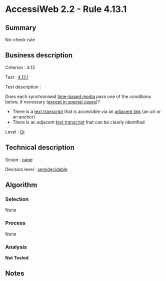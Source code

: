 # AccessiWeb 2.2 - Rule 4.13.1

## Summary

No-check rule

## Business description

Criterion : 4.13

Test : [4.13.1](http://www.accessiweb.org/index.php/accessiweb-22-english-version.html#test-4-13-1)

Test description :

Does each synchronised [time-based
media](http://www.accessiweb.org/index.php/glossary-76.html#mMediaTemp)
pass one of the conditions below, if necessary ([except in special cases](http://www.accessiweb.org/index.php/glossary-76.html#cpCrit4- "Special cases for criterion 4.13"))? 

-   There is a [text
    transcript](http://www.accessiweb.org/index.php/glossary-76.html#mTranscriptTextuel)
    that is accessible via an [adjacent
    link](http://www.accessiweb.org/index.php/glossary-76.html#mLienAdj)
    (an url or an anchor)
-   There is an adjacent [text
    transcript](http://www.accessiweb.org/index.php/glossary-76.html#mTranscriptTextuel)
    that can be clearly identified

Level : [Or](/en/category/rules-design/accessiweb-11/level/or)

## Technical description

Scope : [page](/en/category/rules-design/accessiweb-11/scope/page)

Decision level :
[semidecidable](/en/category/rules-design/accessiweb-11/decision-level/semidecidable)

## Algorithm

### Selection

None

### Process

None

### Analysis

**Not Tested**

## Notes


